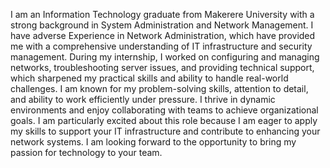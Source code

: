 I am an Information Technology graduate from Makerere University with a strong background in System Administration and Network Management. I have adverse Experience in Network Administration, which have provided me with a comprehensive understanding of IT infrastructure and security management. During my internship, I worked on configuring and managing networks, troubleshooting server issues, and providing technical support, which sharpened my practical skills and ability to handle real-world challenges.
I am known for my problem-solving skills, attention to detail, and ability to work efficiently under pressure. I thrive in dynamic environments and enjoy collaborating with teams to achieve organizational goals. I am particularly excited about this role because I am eager to apply my skills to support your IT infrastructure and contribute to enhancing your network systems. I am looking forward to the opportunity to bring my passion for technology to your team.
